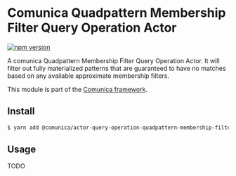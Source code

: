 # Comunica Quadpattern Membership Filter Query Operation Actor

[![npm version](https://badge.fury.io/js/%40comunica%2Factor-query-operation-quadpattern-membership-filter.svg)](https://www.npmjs.com/package/@comunica/actor-query-operation-quadpattern-membership-filter)

A comunica Quadpattern Membership Filter Query Operation Actor.
It will filter out fully materialized patterns that are guaranteed to have no matches based on any available approximate membership filters.

This module is part of the [Comunica framework](https://github.com/comunica/comunica).

## Install

```bash
$ yarn add @comunica/actor-query-operation-quadpattern-membership-filter
```

## Usage

TODO
